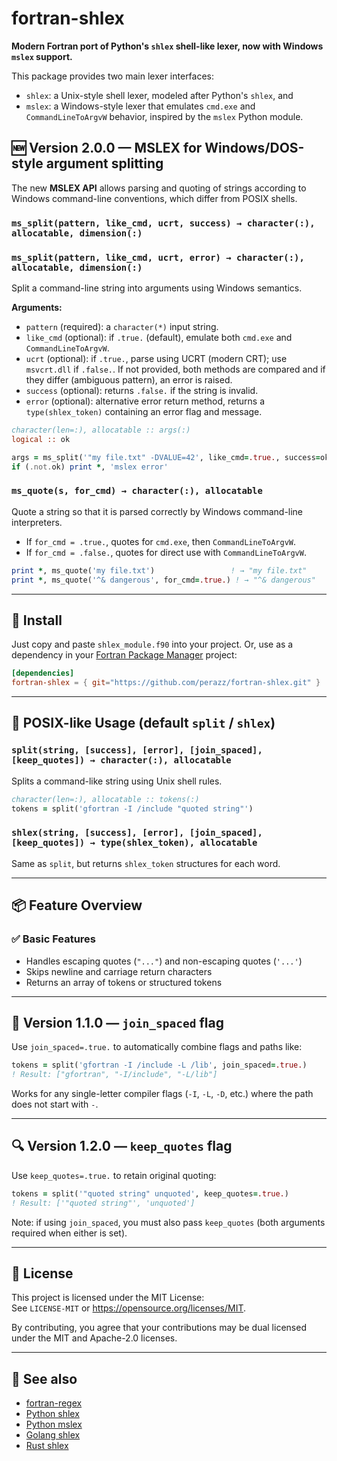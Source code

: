# fortran-shlex

**Modern Fortran port of Python's `shlex` shell-like lexer, now with Windows `mslex` support.**

This package provides two main lexer interfaces:
- `shlex`: a Unix-style shell lexer, modeled after Python's `shlex`, and
- `mslex`: a Windows-style lexer that emulates `cmd.exe` and `CommandLineToArgvW` behavior, inspired by the `mslex` Python module.

## 🆕 Version 2.0.0 — MSLEX for Windows/DOS-style argument splitting

The new **MSLEX API** allows parsing and quoting of strings according to Windows command-line conventions, which differ from POSIX shells.

### `ms_split(pattern, like_cmd, ucrt, success) → character(:), allocatable, dimension(:)`
### `ms_split(pattern, like_cmd, ucrt, error) → character(:), allocatable, dimension(:)`

Split a command-line string into arguments using Windows semantics.

**Arguments:**
- `pattern` (required): a `character(*)` input string.
- `like_cmd` (optional): if `.true.` (default), emulate both `cmd.exe` and `CommandLineToArgvW`.
- `ucrt` (optional): if `.true.`, parse using UCRT (modern CRT); use `msvcrt.dll` if `.false.`. If not provided, both methods are compared and if they differ (ambiguous pattern), an error is raised.
- `success` (optional): returns `.false.` if the string is invalid.
- `error` (optional): alternative error return method, returns a `type(shlex_token)` containing an error flag and message.

```fortran
character(len=:), allocatable :: args(:)
logical :: ok

args = ms_split('"my file.txt" -DVALUE=42', like_cmd=.true., success=ok)
if (.not.ok) print *, 'mslex error'
```

### `ms_quote(s, for_cmd) → character(:), allocatable`

Quote a string so that it is parsed correctly by Windows command-line interpreters.

- If `for_cmd = .true.`, quotes for `cmd.exe`, then `CommandLineToArgvW`.
- If `for_cmd = .false.`, quotes for direct use with `CommandLineToArgvW`.

```fortran
print *, ms_quote('my file.txt')                 ! → "my file.txt"
print *, ms_quote('^& dangerous', for_cmd=.true.) ! → "^& dangerous"
```

---

## 🔧 Install

Just copy and paste `shlex_module.f90` into your project. Or, use as a dependency in your [Fortran Package Manager](https://github.com/fortran-lang/fpm) project:

```toml
[dependencies]
fortran-shlex = { git="https://github.com/perazz/fortran-shlex.git" }
```

---

## 🐚 POSIX-like Usage (default `split` / `shlex`)

### `split(string, [success], [error], [join_spaced], [keep_quotes]) → character(:), allocatable`

Splits a command-like string using Unix shell rules.

```fortran
character(len=:), allocatable :: tokens(:)
tokens = split('gfortran -I /include "quoted string"')
```

### `shlex(string, [success], [error], [join_spaced], [keep_quotes]) → type(shlex_token), allocatable`

Same as `split`, but returns `shlex_token` structures for each word.

---

## 📦 Feature Overview

### ✅ Basic Features
- Handles escaping quotes (`"..."`) and non-escaping quotes (`'...'`)
- Skips newline and carriage return characters
- Returns an array of tokens or structured tokens

---

## 🔧 Version 1.1.0 — `join_spaced` flag

Use `join_spaced=.true.` to automatically combine flags and paths like:

```fortran
tokens = split('gfortran -I /include -L /lib', join_spaced=.true.)
! Result: ["gfortran", "-I/include", "-L/lib"]
```

Works for any single-letter compiler flags (`-I`, `-L`, `-D`, etc.) where the path does not start with `-`.

---

## 🔍 Version 1.2.0 — `keep_quotes` flag

Use `keep_quotes=.true.` to retain original quoting:

```fortran
tokens = split('"quoted string" unquoted', keep_quotes=.true.)
! Result: ['"quoted string"', 'unquoted']
```

Note: if using `join_spaced`, you must also pass `keep_quotes` (both arguments required when either is set).

---

## 📜 License

This project is licensed under the MIT License:  
See `LICENSE-MIT` or <https://opensource.org/licenses/MIT>.

By contributing, you agree that your contributions may be dual licensed under the MIT and Apache-2.0 licenses.

---

## 🔗 See also

- [fortran-regex](https://github.com/perazz/fortran-regex)
- [Python shlex](https://docs.python.org/3/library/shlex.html)
- [Python mslex](https://github.com/smoofra/mslex)
- [Golang shlex](https://github.com/google/shlex)
- [Rust shlex](https://crates.io/crates/shlex)
